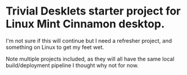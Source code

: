 
# Trivial Desklets starter project for Linux Mint Cinnamon desktop.

I'm not sure if this will continue but I need a refresher project, and something on Linux to get my feet wet.

Note multiple projects included, as they will all have the same local build/deployment pipeline I thought why not for now.
